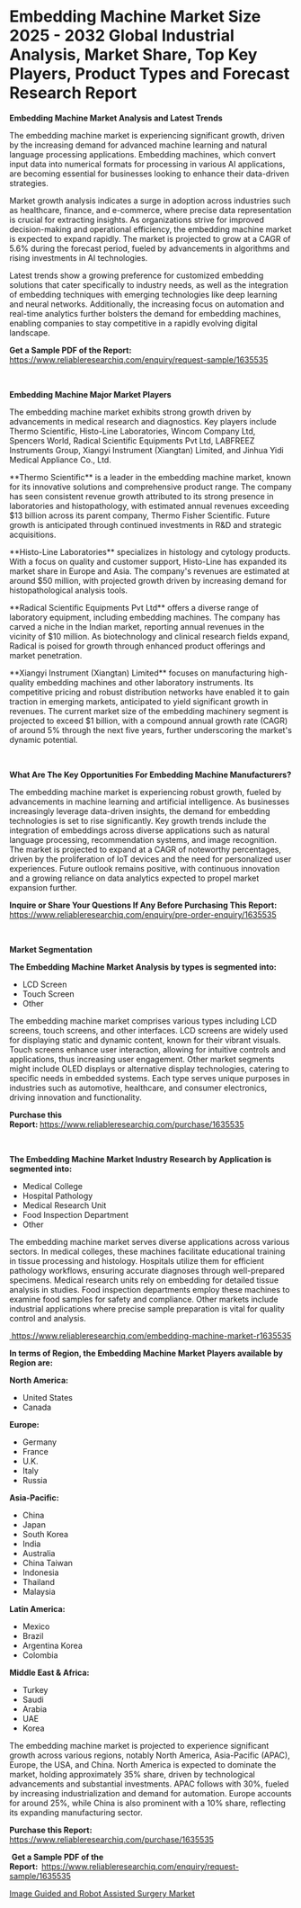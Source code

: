 <p><h1>Embedding Machine Market Size 2025 - 2032 Global Industrial Analysis, Market Share, Top Key Players, Product Types and Forecast Research Report</h1></p><p><strong>Embedding Machine Market Analysis and Latest Trends</strong></p>
<p><p>The embedding machine market is experiencing significant growth, driven by the increasing demand for advanced machine learning and natural language processing applications. Embedding machines, which convert input data into numerical formats for processing in various AI applications, are becoming essential for businesses looking to enhance their data-driven strategies.</p><p>Market growth analysis indicates a surge in adoption across industries such as healthcare, finance, and e-commerce, where precise data representation is crucial for extracting insights. As organizations strive for improved decision-making and operational efficiency, the embedding machine market is expected to expand rapidly. The market is projected to grow at a CAGR of 5.6% during the forecast period, fueled by advancements in algorithms and rising investments in AI technologies.</p><p>Latest trends show a growing preference for customized embedding solutions that cater specifically to industry needs, as well as the integration of embedding techniques with emerging technologies like deep learning and neural networks. Additionally, the increasing focus on automation and real-time analytics further bolsters the demand for embedding machines, enabling companies to stay competitive in a rapidly evolving digital landscape.</p></p>
<p><strong>Get a Sample PDF of the Report:&nbsp;</strong> <a href="https://www.reliableresearchiq.com/enquiry/request-sample/1635535?utm_campaign=2265&utm_medium=2&utm_source=Github&utm_content=ia&utm_term=03032025&utm_id=embedding-machine">https://www.reliableresearchiq.com/enquiry/request-sample/1635535</a></p>
<p>&nbsp;</p>
<p><strong>Embedding Machine Major Market Players</strong></p>
<p><p>The embedding machine market exhibits strong growth driven by advancements in medical research and diagnostics. Key players include Thermo Scientific, Histo-Line Laboratories, Wincom Company Ltd, Spencers World, Radical Scientific Equipments Pvt Ltd, LABFREEZ Instruments Group, Xiangyi Instrument (Xiangtan) Limited, and Jinhua Yidi Medical Appliance Co., Ltd.</p><p>**Thermo Scientific** is a leader in the embedding machine market, known for its innovative solutions and comprehensive product range. The company has seen consistent revenue growth attributed to its strong presence in laboratories and histopathology, with estimated annual revenues exceeding $13 billion across its parent company, Thermo Fisher Scientific. Future growth is anticipated through continued investments in R&D and strategic acquisitions.</p><p>**Histo-Line Laboratories** specializes in histology and cytology products. With a focus on quality and customer support, Histo-Line has expanded its market share in Europe and Asia. The company's revenues are estimated at around $50 million, with projected growth driven by increasing demand for histopathological analysis tools.</p><p>**Radical Scientific Equipments Pvt Ltd** offers a diverse range of laboratory equipment, including embedding machines. The company has carved a niche in the Indian market, reporting annual revenues in the vicinity of $10 million. As biotechnology and clinical research fields expand, Radical is poised for growth through enhanced product offerings and market penetration.</p><p>**Xiangyi Instrument (Xiangtan) Limited** focuses on manufacturing high-quality embedding machines and other laboratory instruments. Its competitive pricing and robust distribution networks have enabled it to gain traction in emerging markets, anticipated to yield significant growth in revenues. The current market size of the embedding machinery segment is projected to exceed $1 billion, with a compound annual growth rate (CAGR) of around 5% through the next five years, further underscoring the market's dynamic potential.</p></p>
<p>&nbsp;</p>
<p><strong>What Are The Key Opportunities For Embedding Machine Manufacturers?</strong></p>
<p><p>The embedding machine market is experiencing robust growth, fueled by advancements in machine learning and artificial intelligence. As businesses increasingly leverage data-driven insights, the demand for embedding technologies is set to rise significantly. Key growth trends include the integration of embeddings across diverse applications such as natural language processing, recommendation systems, and image recognition. The market is projected to expand at a CAGR of noteworthy percentages, driven by the proliferation of IoT devices and the need for personalized user experiences. Future outlook remains positive, with continuous innovation and a growing reliance on data analytics expected to propel market expansion further.</p></p>
<p><strong>Inquire or Share Your Questions If Any Before Purchasing This Report:</strong> <a href="https://www.reliableresearchiq.com/enquiry/pre-order-enquiry/1635535?utm_campaign=2265&utm_medium=2&utm_source=Github&utm_content=ia&utm_term=03032025&utm_id=embedding-machine">https://www.reliableresearchiq.com/enquiry/pre-order-enquiry/1635535</a></p>
<p>&nbsp;</p>
<p><strong>Market Segmentation</strong></p>
<p><strong>The Embedding Machine Market Analysis by types is segmented into:</strong></p>
<p><ul><li>LCD Screen</li><li>Touch Screen</li><li>Other</li></ul></p>
<p><p>The embedding machine market comprises various types including LCD screens, touch screens, and other interfaces. LCD screens are widely used for displaying static and dynamic content, known for their vibrant visuals. Touch screens enhance user interaction, allowing for intuitive controls and applications, thus increasing user engagement. Other market segments might include OLED displays or alternative display technologies, catering to specific needs in embedded systems. Each type serves unique purposes in industries such as automotive, healthcare, and consumer electronics, driving innovation and functionality.</p></p>
<p><strong>Purchase this Report:&nbsp;</strong><a href="https://www.reliableresearchiq.com/purchase/1635535?utm_campaign=2265&utm_medium=2&utm_source=Github&utm_content=ia&utm_term=03032025&utm_id=embedding-machine">https://www.reliableresearchiq.com/purchase/1635535</a></p>
<p>&nbsp;</p>
<p><strong>The Embedding Machine Market Industry Research by Application is segmented into:</strong></p>
<p><ul><li>Medical College</li><li>Hospital Pathology</li><li>Medical Research Unit</li><li>Food Inspection Department</li><li>Other</li></ul></p>
<p><p>The embedding machine market serves diverse applications across various sectors. In medical colleges, these machines facilitate educational training in tissue processing and histology. Hospitals utilize them for efficient pathology workflows, ensuring accurate diagnoses through well-prepared specimens. Medical research units rely on embedding for detailed tissue analysis in studies. Food inspection departments employ these machines to examine food samples for safety and compliance. Other markets include industrial applications where precise sample preparation is vital for quality control and analysis.</p></p>
<p><a href="https://www.reliableresearchiq.com/embedding-machine-market-r1635535?utm_campaign=2265&utm_medium=2&utm_source=Github&utm_content=ia&utm_term=03032025&utm_id=embedding-machine">&nbsp;https://www.reliableresearchiq.com/embedding-machine-market-r1635535</a></p>
<p><strong>In terms of Region, the Embedding Machine Market Players available by Region are:</strong></p>
<p>
    <p> <strong> North America: </strong>
        <ul>
            <li>United States</li>
            <li>Canada</li>
        </ul>
        </p> 
    <p> <strong> Europe: </strong>
        <ul>
            <li>Germany</li>
            <li>France</li>
            <li>U.K.</li>
            <li>Italy</li>
            <li>Russia</li>
        </ul>
        </p> 
    <p> <strong> Asia-Pacific: </strong>
        <ul>
            <li>China</li>
            <li>Japan</li>
            <li>South Korea</li>
            <li>India</li>
            <li>Australia</li>
            <li>China Taiwan</li>
            <li>Indonesia</li>
            <li>Thailand</li>
            <li>Malaysia</li>
        </ul>
        </p> 
    <p> <strong> Latin America: </strong>
        <ul>
            <li>Mexico</li>
            <li>Brazil</li>
            <li>Argentina Korea</li>
            <li>Colombia</li>
        </ul>
        </p> 
    <p> <strong> Middle East & Africa: </strong>
        <ul>
            <li>Turkey</li>
            <li>Saudi</li>
            <li>Arabia</li>
            <li>UAE</li>
            <li>Korea</li>
        </ul>
    </p>
    </p>
<p><p>The embedding machine market is projected to experience significant growth across various regions, notably North America, Asia-Pacific (APAC), Europe, the USA, and China. North America is expected to dominate the market, holding approximately 35% share, driven by technological advancements and substantial investments. APAC follows with 30%, fueled by increasing industrialization and demand for automation. Europe accounts for around 25%, while China is also prominent with a 10% share, reflecting its expanding manufacturing sector.</p></p>
<p><strong>Purchase this Report: </strong><a href="https://www.reliableresearchiq.com/purchase/1635535?utm_campaign=2265&utm_medium=2&utm_source=Github&utm_content=ia&utm_term=03032025&utm_id=embedding-machine">https://www.reliableresearchiq.com/purchase/1635535</a></p>
<p>&nbsp;<strong>Get a Sample PDF of the Report:&nbsp;&nbsp;</strong><a href="https://www.reliableresearchiq.com/enquiry/request-sample/1635535?utm_campaign=2265&utm_medium=2&utm_source=Github&utm_content=ia&utm_term=03032025&utm_id=embedding-machine">https://www.reliableresearchiq.com/enquiry/request-sample/1635535</a></p>
<p><strong></strong></p>
<p><p><a href="https://github.com/houltngake/Market-Research-Report-List-1/blob/main/image-guided-and-robot-assisted-surgery-market.md?utm_campaign=2265&utm_medium=2&utm_source=Github&utm_content=ia&utm_term=03032025&utm_id=embedding-machine">Image Guided and Robot Assisted Surgery Market</a></p></p>